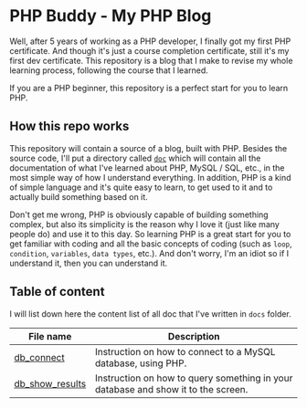 # PHP Buddy - My PHP Blog

Well, after 5 years of working as a PHP developer, I finally got my first PHP certificate. And though it's just a course completion certificate, still it's my first dev certificate. This repository is a blog that I make to revise my whole learning process, following the course that I learned.

If you are a PHP beginner, this repository is a perfect start for you to learn PHP.

## How this repo works
This repository will contain a source of a blog, built with PHP. Besides the source code, I'll put a directory called [`doc`](/docs/) which will contain all the documentation of what I've learned about PHP, MySQL / SQL, etc., in the most simple way of how I understand everything. In addition, PHP is a kind of simple language and it's quite easy to learn, to get used to it and to actually build something based on it. 

Don't get me wrong, PHP is obviously capable of building something complex, but also its simplicity is the reason why I love it (just like many people do) and use it to this day. So learning PHP is a great start for you to get familiar with coding and all the basic concepts of coding (such as `loop`, `condition`, `variables`, `data types`, etc.). And don't worry, I'm an idiot so if I understand it, then you can understand it.

## Table of content

I will list down here the content list of all doc that I've written in `docs` folder.

| File name                            | Description                                                                       |
|--------------------------------------|-----------------------------------------------------------------------------------|
| [db_connect](/docs/db/db_connect.md) | Instruction on how to connect to a MySQL database, using PHP.                     |
| [db_show_results](/docs/db/db_show_results.md) | Instruction on how to query something in your database and show it to the screen. |